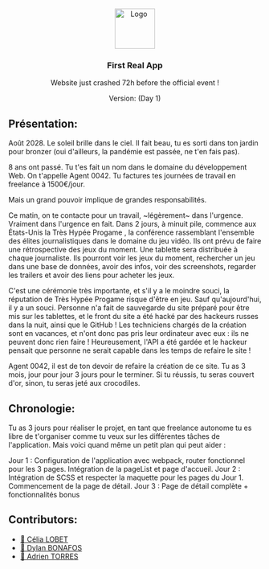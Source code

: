 <!-- PROJECT LOGO -->
<br />
<p align="center">
  <a href="https://github.com/Adri-III/first_real_app">
    <img src="../images/???.png" alt="Logo" width="80" height="80">
  </a>

  <h3 align="center">First Real App</h3>

  <p align="center">
    Website just crashed 72h before the official event !
  </p>
  <p align="center">
    Version: (Day 1)
  </p>
</p>

## Présentation:

Août 2028. Le soleil brille dans le ciel. Il fait beau, tu es sorti dans ton jardin pour bronzer (oui d'ailleurs, la pandémie est passée, ne t'en fais pas).

8 ans ont passé. Tu t'es fait un nom dans le domaine du développement Web. On t'appelle Agent 0042. Tu factures tes journées de travail en freelance à 1500€/jour.

Mais un grand pouvoir implique de grandes responsabilités.

Ce matin, on te contacte pour un travail, ~légèrement~ dans l'urgence. Vraiment dans l'urgence en fait. Dans 2 jours, à minuit pile, commence aux États-Unis la Très Hypée Progame , la conférence rassemblant l'ensemble des élites journalistiques dans le domaine du jeu vidéo. Ils ont prévu de faire une rétrospective des jeux du moment. Une tablette sera distribuée à chaque journaliste. Ils pourront voir les jeux du moment, rechercher un jeu dans une base de données, avoir des infos, voir des screenshots, regarder les trailers et avoir des liens pour acheter les jeux.

C'est une cérémonie très importante, et s'il y a le moindre souci, la réputation de Très Hypée Progame risque d'être en jeu. Sauf qu'aujourd'hui, il y a un souci. Personne n'a fait de sauvegarde du site préparé pour être mis sur les tablettes, et le front du site a été hacké par des hackeurs russes dans la nuit, ainsi que le GitHub ! Les techniciens chargés de la création sont en vacances, et n'ont donc pas pris leur ordinateur avec eux : ils ne peuvent donc rien faire ! Heureusement, l'API a été gardée et le hackeur pensait que personne ne serait capable dans les temps de refaire le site !

Agent 0042, il est de ton devoir de refaire la création de ce site. Tu as 3 mois, jour pour jour 3 jours pour le terminer. Si tu réussis, tu seras couvert d'or, sinon, tu seras jeté aux crocodiles.

## Chronologie:

Tu as 3 jours pour réaliser le projet, en tant que freelance autonome tu es libre de t'organiser comme tu veux sur les différentes tâches de l'application. Mais voici quand même un petit plan qui peut aider :

Jour 1 : Configuration de l'application avec webpack, router fonctionnel pour les 3 pages. Intégration de la pageList et page d'accueil.
Jour 2 : Intégration de SCSS et respecter la maquette pour les pages du Jour 1. Commencement de la page de détail.
Jour 3 : Page de détail complète + fonctionnalités bonus


## Contributors:
* [:seedling: Célia LOBET](https://github.com/???????????)
* [:seedling: Dylan BONAFOS](https://github.com/DylanB730)
* [:seedling: Adrien TORRES](https://github.com/Adri-III)